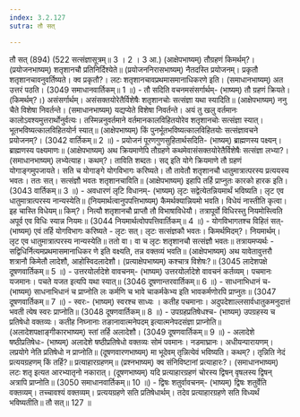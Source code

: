 ```yaml
---
index: 3.2.127
sutra: तौ सत्

---
```

 तौ सत् (894) (522 सत्संज्ञासूत्रम्॥ 3 । 2 । 3 आ.) (आक्षेपभाष्यम्) तौग्रहणं किमर्थम्?। (प्रयोजनभाष्यम्) शतृशानचौ प्रतिनिर्दिश्येते॥ (प्रयोजननिरासभाष्यम्) नैतदस्ति प्रयोजनम्। प्रकृतौ शतृशानचावनुवर्तिष्यते। क्व प्रकृतौ?। लटः शतृशानचावप्रथमासमानाधिकरणे इति। (समाधानभाष्यम्) अत उत्तरं पठति। (3049 समाधानवार्तिकम्॥ 1 ॥) - तौ सदिति वचनमसंसर्गार्थम्- (भाष्यम्) तौ ग्रहणं क्रियते। (किमर्थम्?।) असंसर्गार्थम्। असंसक्तयोरेतैर्विशेषैः शतृशानचोः सत्संज्ञा यथा स्यादिति॥ (आक्षेपभाष्यम्) ननु चैते विशेषा निवर्तन्ते। (समाधानभाष्यम्) यद्यप्येते विशेषा निवर्तन्ते। अयं तु खलु वर्तमानः कालोऽवश्यमुत्तरार्थोनुर्वत्यः। तस्मिन्ननुवर्तमाने वर्तमानकालविहितयोरेव शतृशानचोः सत्संज्ञा स्यात्। भूतभविष्यत्कालविहितयोर्न स्यात्॥ (आक्षेपभाष्यम्) किं पुनर्भूतभविष्यत्कालविहितयोः सत्संज्ञावचने प्रयोजनम्?। (3042 वार्तिकम्॥ 2 ॥) - प्रयोजनं पूरणगुणसुहितार्थसदिति- (भाष्यम्) ब्राह्मणस्य पक्ष्यन्। ब्राह्मणस्य पक्ष्यमाणः॥ (आक्षेपभाष्यम्) अथ क्रियमाणेपि तौग्रहणे कथमेवासंसक्तयोरेतैर्विशेषैः सत्संज्ञा लभ्या?। (समाधानभाष्यम्) लभ्येत्याह। कथम्?। ताविति शब्दतः। सद् इति योगे क्रियमाणे तौ ग्रहणं योगाङ्गमुपजायते। सति च योगाङ्गे योगविभागः करिष्यते। तौ तावेतौ शतृशानचौ धातुमात्रात्परस्य प्रत्ययस्य भवतः। ततः सत्। सत्संज्ञौ भवतः शतृशानचाविति॥ (आक्षेपभाष्यम्) इहापि तर्हि प्राप्नुतः कारको हारक इति। (3043 वार्तिकम्॥ 3 ॥) - अवधारणं लृटि विधानम्- (भाष्यम्) लृटः सद्वेत्येतन्नियमार्थं भविष्यति। लृट एव धातुमात्रात्परस्य नान्यस्येति॥ (नियमार्थत्वानुपपत्तिभाष्यम्) कैमर्थक्यान्नियमो भवति। विधेयं नास्तीति कृत्वा। इह चास्ति विधेयम्॥ किम्?। नित्यौ शतृशानचौ प्राप्तौ तौ विभाषाविधेयौ। तत्रापूर्वो विधिरस्तु नियमोस्त्विति अपूर्व एव विधिः स्यान्न नियमः॥ (3044 नियमार्थत्वोपपत्तिवार्तिकम्॥ 4 ॥) - योगविभागतश्च विहितं सत्- (भाष्यम्) एवं तर्हि योगविभागः करिष्यते - लृटः सत्। लृटः सत्संज्ञकौ भवतः। किमर्थमिदम्?। नियमार्थम्। लृट एव धातुमात्रात्परस्य नान्यस्येति॥ ततो वा। वा च लृटः शतृशानचौ सत्संज्ञौ भवतः॥ तत्रायमप्यर्थः - सद्विधिर्नित्यमप्रथमासमानाधिकर णे इति वक्ष्यति, तन्न वक्तव्यं भवति॥ (आक्षेपभाष्यम्) अथ यावेतावुत्तरौ शत्रानौ किमेतौ लादेशौ, आहोस्विदलादेशौ। (प्रत्याक्षेपभाष्यम्) कश्चात्र विशेषः?॥ (3045 लादेशपक्षे दूषणवार्तिकम्॥ 5 ॥) - उत्तरयोर्लादेशे वावचनम्- (भाष्यम्) उत्तरयोर्लादेशे वावचनं कर्तव्यम्। पचमानः यजमानः। पचते यजत इत्यपि यथा स्यात्॥ (3046 दूषणान्तरवार्तिकम्॥ 6 ॥) - साधनाभिधानं च- (भाष्यम्) साधनाभिधानं च प्राप्नोति लः कर्मणि च भावे चाकर्मकेभ्य इति भावकर्मणोरपि प्राप्नुतः॥ (3047 दूषणवार्तिकम्॥ 7 ॥) - स्वरः- (भाष्यम्) स्वरश्च साध्यः । कतीह पचमानाः। अदुपदेशाल्लसार्वधातुकमनुदात्तं भवती त्येष स्वरः प्राप्नोति॥ (3048 दूषणवार्तिकम्॥ 8 ॥) - उपग्रहप्रतिषेधश्च- (भाष्यम्) उपग्रहस्य च प्रतिषेधो वक्तव्यः। कतीह निघ्नानाः तङानावात्मनेपदम् इत्यात्मनेपदसंज्ञा प्राप्नोति॥ (अलादेशपक्षाङ्गीकारभाष्यम्) स्तां तर्हि अलादेशौ। (3049 दूषणवार्तिकम्॥ 9 ॥) - अलादेशे षष्ठीप्रतिषेधः- (भाष्यम्) अलादेशे षष्ठीप्रतिषेधो वक्तव्यः सोमं पवमानः। नडमाघ्रानः। अधीयन्पारायणम्। लप्रयोगे नेति प्रतिषेधो न प्राप्नोति॥ (दूषणवारणभाष्यम्) मा भूदेवम् तृन्नित्येवं भविष्यति। कथम्?। तृन्निति नेदं प्रत्ययग्रहणम् किं तर्हि?॥ प्रत्याहारग्रहणम्॥ (प्रश्नभाष्यम्) क्व संनिविष्टानां प्रत्याहारः?। (समाधानभाष्यम्) लटः शतृ इत्यत आरभ्यातृनो नकारात्। (दूषणभाष्यम्) यदि प्रत्याहारग्रहणं चोरस्य द्विषन् वृषलस्य द्विषन् अत्रापि प्राप्नोति॥ (3050 समाधानवार्तिकम्॥ 10 ॥) - द्विषः शतुर्वावचनम्- (भाष्यम्) द्विषः शतुर्वेति वक्तव्यम्। तच्चावश्यं वक्तव्यम्। प्रत्ययग्रहणे सति प्रतिषेधार्थम्। तदेव प्रत्याहारग्रहणे सति विध्यर्थं भविष्यतीति॥ तौ सत्॥ 127 ॥ 